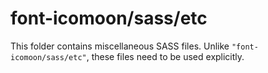 # font-icomoon/sass/etc

This folder contains miscellaneous SASS files. Unlike `"font-icomoon/sass/etc"`, these files
need to be used explicitly.
